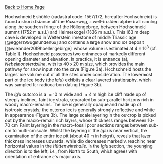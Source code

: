 [Back to Home Page](https://tr1813.github.io/ancient-ice-in-austria/descriptions/index.html)


Hochschneid Eishöhle (cadastral code: 1567/172, hereafter Hochschneid) is found a short distance off the *Kaiserweg*, a well-trodden alpine trail running along the southern fringe of the Höllengebirge, between Hochschneid summit (1752 m a.s.l.) and Helmeskogel (1636 m a.s.l.). 
This 163 m deep cave is developed in Wetterstein limestone of middle Triassic age [@egger1996gmunden66] and contains a large snow and ice deposit [@wielander2019hoellengebirge], whose volume is estimated at $4 \times 10 ^3$ (cf. Table 1).
Hochschneid possesses two entrances of markedly different opening diameter and elevation. 
In practice, it is entrance (a), *Nebelmonsterdoline*, with its 40 x 20 m size, which provides the main pathway for snow input into the cave (Figure 3a).
Hochschneid hosts the largest ice volume out of all the sites under consideration.
The lowermost part of the ice body (the *Iglu*) exhibits a clear layered stratigraphy, which was sampled for radiocarbon dating (Figure 3b).

The *Iglu* outcrop is a $\approx 10$ m wide and $\approx 4$ m high ice cliff made up of steeply inclined, faint ice strata, separated by sub-parallel horizons rich in woody macro-remains. 
The ice is generally opaque and made up of isotropic crystals; the outcrop ice is generally strongly reflective and white in appearance (Figure 3b). 
The large scale layering in the outcrop is picked out by the macro-remain rich layers, whose thickness ranges between 10-70 cm.
Faint layering in the macro-fossil poor sections ranges between sub-cm to multi-cm scale.
Whilst the layering in the _Iglu_ is near vertical, the examination of the entire ice pit (about 40 m in height), reveals that layer thickness increases upwards, while dip decreases markedly, reaching near horizontal values in the _Hüttenwirtehalle_.
In the _Iglu_ section, the younging direction is to the left, i.e., from North to South, which agrees with orientation of entrance _a_'s major axis.